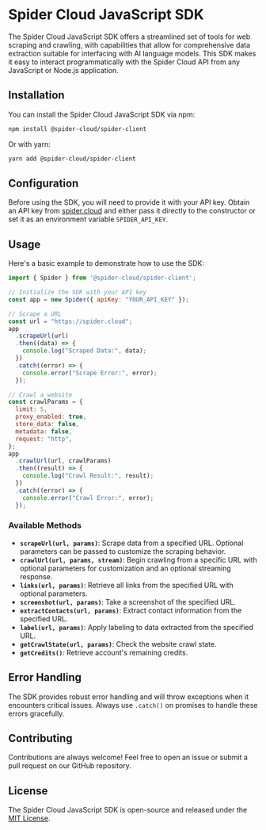 # Spider Cloud JavaScript SDK

The Spider Cloud JavaScript SDK offers a streamlined set of tools for web scraping and crawling, with capabilities that allow for comprehensive data extraction suitable for interfacing with AI language models. This SDK makes it easy to interact programmatically with the Spider Cloud API from any JavaScript or Node.js application.

## Installation

You can install the Spider Cloud JavaScript SDK via npm:

```bash
npm install @spider-cloud/spider-client
```

Or with yarn:

```bash
yarn add @spider-cloud/spider-client
```

## Configuration

Before using the SDK, you will need to provide it with your API key. Obtain an API key from [spider.cloud](https://spider.cloud) and either pass it directly to the constructor or set it as an environment variable `SPIDER_API_KEY`.

## Usage

Here's a basic example to demonstrate how to use the SDK:

```javascript
import { Spider } from '@spider-cloud/spider-client';

// Initialize the SDK with your API key
const app = new Spider({ apiKey: "YOUR_API_KEY" });

// Scrape a URL
const url = "https://spider.cloud";
app
  .scrapeUrl(url)
  .then((data) => {
    console.log("Scraped Data:", data);
  })
  .catch((error) => {
    console.error("Scrape Error:", error);
  });

// Crawl a website
const crawlParams = {
  limit: 5,
  proxy_enabled: true,
  store_data: false,
  metadata: false,
  request: "http",
};
app
  .crawlUrl(url, crawlParams)
  .then((result) => {
    console.log("Crawl Result:", result);
  })
  .catch((error) => {
    console.error("Crawl Error:", error);
  });
```

### Available Methods

- **`scrapeUrl(url, params)`**: Scrape data from a specified URL. Optional parameters can be passed to customize the scraping behavior.
- **`crawlUrl(url, params, stream)`**: Begin crawling from a specific URL with optional parameters for customization and an optional streaming response.
- **`links(url, params)`**: Retrieve all links from the specified URL with optional parameters.
- **`screenshot(url, params)`**: Take a screenshot of the specified URL.
- **`extractContacts(url, params)`**: Extract contact information from the specified URL.
- **`label(url, params)`**: Apply labeling to data extracted from the specified URL.
- **`getCrawlState(url, params)`**: Check the website crawl state.
- **`getCredits()`**: Retrieve account's remaining credits.

## Error Handling

The SDK provides robust error handling and will throw exceptions when it encounters critical issues. Always use `.catch()` on promises to handle these errors gracefully.

## Contributing

Contributions are always welcome! Feel free to open an issue or submit a pull request on our GitHub repository.

## License

The Spider Cloud JavaScript SDK is open-source and released under the [MIT License](https://opensource.org/licenses/MIT).
